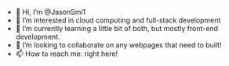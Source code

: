 - 👋 Hi, I’m @JasonSmi1
- 👀 I’m interested in cloud computing and full-stack development
- 🌱 I’m currently learning a little bit of both, but mostly front-end development.
- 💞️ I’m looking to collaborate on any webpages that need to built!
- 📫 How to reach me: right here!

<!---
JasonSmi1/JasonSmi1 is a ✨ special ✨ repository because its `README.md` (this file) appears on your GitHub profile.
You can click the Preview link to take a look at your changes.
--->
